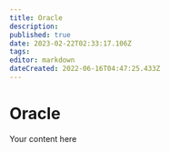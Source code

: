 ```yaml
---
title: Oracle
description: 
published: true
date: 2023-02-22T02:33:17.106Z
tags: 
editor: markdown
dateCreated: 2022-06-16T04:47:25.433Z
---
```


# Oracle
Your content here